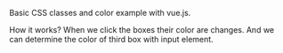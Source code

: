 Basic CSS classes and color example with vue.js. 

How it works?
When we click the boxes their color are changes. And we can determine the color of third box with input element.